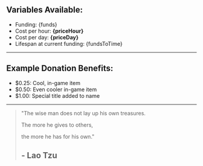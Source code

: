 Variables Available:
---------------------

* Funding: {funds}
* Cost per hour: __{priceHour}__
* Cost per day: __{priceDay}__
* Lifespan at current funding: {fundsToTime}

***

Example Donation Benefits:
---------------------

* $0.25: Cool, in-game item
* $0.50: Even cooler in-game item
* $1.00: Special title added to name

***

> "The wise man does not lay up his own treasures.
> 
>  The more he gives to others,
> 
>  the more he has for his own."
>
> ## - Lao Tzu